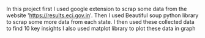 In this project first I used google extension to scrap some data from the website 'https://results.eci.gov.in'.
Then I used Beautiful soup python library to scrap some more data from each state.
I then used these collected data to find 10 key insights 
I also used matplot library to plot these data in graph
